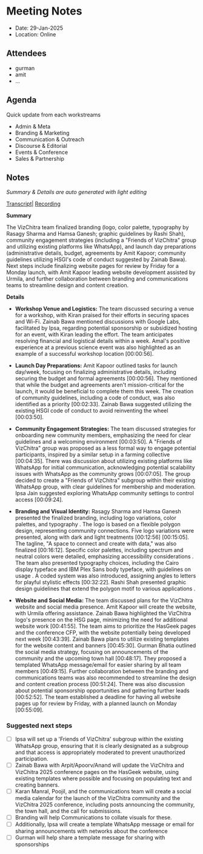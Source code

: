 # Meeting Notes

- Date: 29-Jan-2025
- Location: Online

## Attendees

- gurman
- amit
- ...

## Agenda

Quick update from each workstreams
- Admin & Meta
- Branding & Marketing
- Communication & Outreach
- Discourse & Editorial
- Events & Conference 
- Sales & Partnership

## Notes

_Summary & Details are auto generated with light editing_

[Transcript](https://docs.google.com/document/d/1qX5-1ZZQGe8_JdV0g9xxdkNzTMOzo8EmVUgoeXCxUiA/edit?usp=drive_web&tab=t.uppu7w65nl3g)| [Recording](https://drive.google.com/file/d/1Iux1vjyO7F2yMksVFVaHjS_SenY-5lOa/view?usp=drive_web) 

**Summary**

The VizChitra team finalized branding (logo, color palette, typography by Rasagy Sharma and Hamsa Ganesh; graphic guidelines by Rashi Shah), community engagement strategies (including a "Friends of VizChitra" group and utilizing existing platforms like WhatsApp), and launch day preparations (administrative details, budget, agreements by Amit Kapoor; community guidelines utilizing HSGI's code of conduct suggested by Zainab Bawa).  Next steps include finalizing website pages for review by Friday for a Monday launch, with Amit Kapoor leading website development assisted by Urmila, and further collaboration between branding and communications teams to streamline design and content creation.

**Details**

* **Workshop Venue and Logistics:** The team discussed securing a venue for a workshop, with Kiran praised for their efforts in securing spaces and Wi-Fi.  Zainab Bawa mentioned discussions with Google Labs, facilitated by Ipsa, regarding potential sponsorship or subsidized hosting for an event, with Kiran leading the effort. The team anticipates resolving financial and logistical details within a week.  Amal's positive experience at a previous science event was also highlighted as an example of a successful workshop location [00:00:56].

* **Launch Day Preparations:** Amit Kapoor outlined tasks for launch day/week, focusing on finalizing administrative details, including securing the budget and formal agreements [00:00:56].  They mentioned that while the budget and agreements aren't mission-critical for the launch, it would be beneficial to complete them this week.  The creation of community guidelines, including a code of conduct, was also identified as a priority [00:02:33].  Zainab Bawa suggested utilizing the existing HSGI code of conduct to avoid reinventing the wheel [00:03:50].

* **Community Engagement Strategies:**  The team discussed strategies for onboarding new community members, emphasizing the need for clear guidelines and a welcoming environment [00:03:50].  A "Friends of VizChitra" group was proposed as a less formal way to engage potential participants, inspired by a similar setup in a farming collective [00:04:35].  There was discussion about utilizing existing platforms like WhatsApp for initial communication, acknowledging potential scalability issues with WhatsApp as the community grows [00:07:05].  The group decided to create a "Friends of VizChitra" subgroup within their existing WhatsApp group, with clear guidelines for membership and moderation. Ipsa Jain suggested exploring WhatsApp community settings to control access [00:09:24].

* **Branding and Visual Identity:** Rasagy Sharma and Hamsa Ganesh presented the finalized branding, including logo variations, color palettes, and typography . The logo is based on a flexible polygon design, representing community connections. Five logo variations were presented, along with dark and light treatments [00:12:56] [00:15:05]. The tagline, "A space to connect and create with data," was also finalized [00:16:12].  Specific color palettes, including spectrum and neutral colors were detailed, emphasizing accessibility considerations . The team also presented typography choices, including the Cairo display typeface and IBM Plex Sans body typeface, with guidelines on usage .  A coded system was also introduced, assigning angles to letters for playful stylistic effects [00:32:22].  Rashi Shah presented graphic design guidelines that extend the polygon motif to various applications .

* **Website and Social Media:** The team discussed plans for the VizChitra website and social media presence.  Amit Kapoor will create the website, with Urmila offering assistance. Zainab Bawa highlighted the VizChitra logo's presence on the HSG page, minimizing the need for additional website work [00:41:55].  The team aims to prioritize the HasGeek pages and the conference CFP, with the website potentially being developed next week [00:43:39]. Zainab Bawa plans to utilize existing templates for the website content and banners [00:45:30]. Gurman Bhatia outlined the social media strategy, focusing on announcements of the community and the upcoming town hall [00:48:17]. They proposed a templated WhatsApp message/email for easier sharing by all team members [00:49:15].  Further collaboration between the branding and communications teams was also recommended to streamline the design and content creation process [00:51:24]. There was also discussion about potential sponsorship opportunities and gathering further leads [00:52:52]. The team established a deadline for having all website pages up for review by Friday, with a planned launch on Monday [00:55:09].

### Suggested next steps

- [ ] Ipsa will set up a 'Friends of VizChitra' subgroup within the existing WhatsApp group, ensuring that it is clearly designated as a subgroup and that access is appropriately moderated to prevent unauthorized participation.  
- [ ] Zainab Bawa with Arpit/Apoorv/Anand will update the VizChitra and VizChitra 2025 conference pages on the HasGeek website, using existing templates where possible and focusing on populating text and creating banners.  
- [ ] Karan Manral, Poojil, and the communications team will create a social media calendar for the launch of the VizChitra community and the VizChitra 2025 conference, including posts announcing the community, the town hall, and the call for submissions.   
- [ ] Branding will help Communications to collate visuals for these.  
- [ ] Additionally, Ipsa will create a template WhatsApp message or email for sharing announcements with networks about the conference  
- [ ] Gurman will help share a template message for sharing with sponsorships
